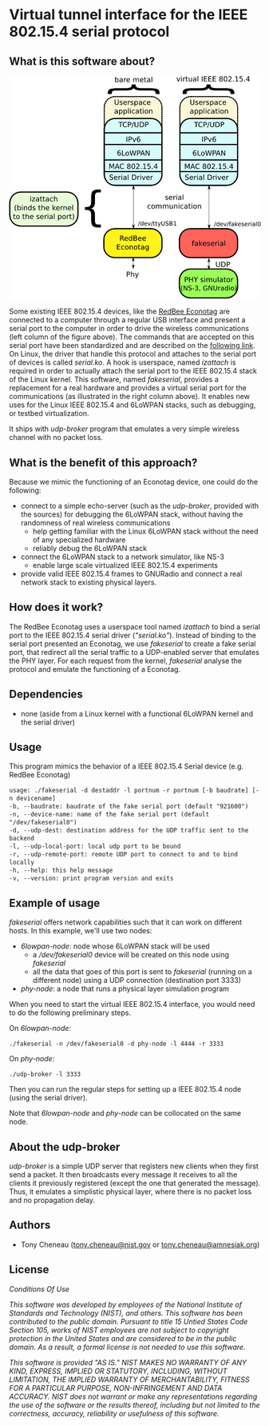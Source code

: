 Virtual tunnel interface for the IEEE 802.15.4 serial protocol
==============================================================

What is this software about?
----------------------------

![fakeserial architecture, comparing the regular software stack and the new one](figures/fakeserial-architecture.png "fakeserial architecture")

Some existing IEEE 802.15.4 devices, like the [RedBee Econotag](http://www.redwirellc.com/store/node/1)
are connected to a computer through a regular USB interface and present a
serial port to the computer in order to drive the wireless communications (left
column of the figure above). The commands that are accepted on this serial port
have been standardized and are described on the [following
link](http://sourceforge.net/apps/trac/linux-zigbee/wiki/SerialV1). On Linux,
the driver that handle this protocol and attaches to the serial port of devices
is called *serial.ko*.
A hook is userspace, named *izattach* is required in order to actually attach
the serial port to the IEEE 802.15.4 stack of the Linux kernel.
This software, named *fakeserial*, provides a replacement for a real hardware
and provides a virtual serial port for the communications (as illustrated in
the right column above). It enables new uses for the Linux IEEE 802.15.4 and
6LoWPAN stacks, such as debugging, or testbed virtualization.

It ships with *udp-broker* program that emulates a very simple wireless channel with no
packet loss.

What is the benefit of this approach?
-------------------------------------

Because we mimic the functioning of an Econotag device, one could do the following:

* connect to a simple echo-server (such as the *udp-broker*, provided with the
  sources) for debugging the 6LoWPAN stack, without having the randomness of
  real wireless communications
	* help getting familiar with the Linux 6LoWPAN stack without
	  the need of any specialized hardware
	* reliably debug the 6LoWPAN stack
* connect the 6LoWPAN stack to a network simulator, like NS-3
    * enable large scale virtualized IEEE 802.15.4 experiments
* provide valid IEEE 802.15.4 frames to GNURadio and connect a real network stack to existing physical layers.

How does it work?
-----------------

The RedBee Econotag uses a userspace tool named *izattach* to bind a serial
port to the IEEE 802.15.4 serial driver (*"serial.ko"*). Instead of binding to
the serial port presented an Econotag, we use *fakeserial* to create a fake
serial port, that redirect all the serial traffic to a UDP-enabled server that emulates the PHY layer.
For each request from the kernel, *fakeserial* analyse the protocol and emulate the functioning of a Econotag.

Dependencies
------------

* none (aside from a Linux kernel with a functional 6LoWPAN kernel and the serial driver)

Usage
-----

This program mimics the behavior of a IEEE 802.15.4 Serial device (e.g. RedBee Econotag)

	usage: ./fakeserial -d destaddr -l portnum -r portnum [-b baudrate] [-n devicename]
	-b, --baudrate: baudrate of the fake serial port (default "921600")
	-n, --device-name: name of the fake serial port (default "/dev/fakeserial0")
	-d, --udp-dest: destination address for the UDP traffic sent to the backend
	-l, --udp-local-port: local udp port to be bound
	-r, --udp-remote-port: remote UDP port to connect to and to bind locally
	-h, --help: this help message
	-v, --version: print program version and exits

Example of usage
----------------

*fakeserial* offers network capabilities such that it can work on
different hosts. In this example, we'll use two nodes:

* *6lowpan-node*: node whose 6LoWPAN stack will be used
    - a */dev/fakeserial0* device will be created on this node using *fakeserial*
    - all the data that goes of this port is sent to *fakeserial* (running on a
    different node) using a UDP connection (destination port 3333)
* *phy-node*: a node that runs a physical layer simulation program


When you need to start the virtual IEEE 802.15.4 interface, you would need to
do the following preliminary steps.

On *6lowpan-node*:

	./fakeserial -n /dev/fakeserial0 -d phy-node -l 4444 -r 3333

On *phy-node*:

	./udp-broker -l 3333

Then you can run the regular steps for setting up a IEEE 802.15.4 node (using
the serial driver).

Note that *6lowpan-node* and *phy-node* can be collocated on the same node.

About the udp-broker
--------------------

*udp-broker* is a simple UDP server that registers new clients when they first
send a packet. It then broadcasts every message it receives to all the clients
it previously registered (except the one that generated the message). Thus, it
emulates a simplistic physical layer, where there is no packet loss and no
propagation delay.

Authors
-------

* Tony Cheneau (<tony.cheneau@nist.gov> or <tony.cheneau@amnesiak.org>)

License
-------

<em>
Conditions Of Use

This software was developed by employees of the National Institute of
Standards and Technology (NIST), and others.
This software has been contributed to the public domain.
Pursuant to title 15 Untied States Code Section 105, works of NIST
employees are not subject to copyright protection in the United States
and are considered to be in the public domain.
As a result, a formal license is not needed to use this software.

This software is provided "AS IS."
NIST MAKES NO WARRANTY OF ANY KIND, EXPRESS, IMPLIED
OR STATUTORY, INCLUDING, WITHOUT LIMITATION, THE IMPLIED WARRANTY OF
MERCHANTABILITY, FITNESS FOR A PARTICULAR PURPOSE, NON-INFRINGEMENT
AND DATA ACCURACY.  NIST does not warrant or make any representations
regarding the use of the software or the results thereof, including but
not limited to the correctness, accuracy, reliability or usefulness of
this software.
</em>
